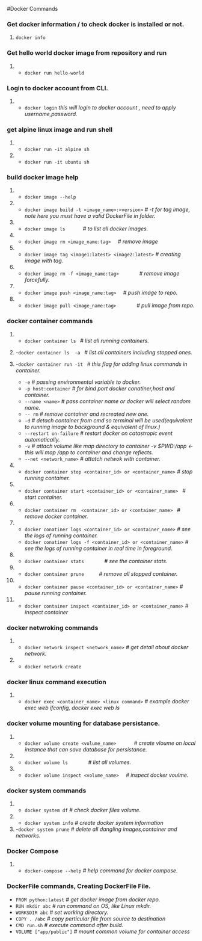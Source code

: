 #Docker Commands

### Get docker information / to check docker is installed or not.
1) `docker info`

###  Get hello world docker image from repository and run
1)  - `docker run hello-world`


### Login to docker account from CLI.
1) - `docker login` 												 *this will login to docker account , need to apply username,password.*

### get alpine linux image and run shell
1) - `docker run -it alpine sh`
2) - `docker run -it ubuntu sh`

### build docker image help
1)  - `docker image --help` 
2)  - `docker image build -t <image_name>:<version>`                  *# -t for tag image, note here you must have a valid DockerFile in folder.*
3)  - `docker image ls   	`						                  *# to list all docker images.*
4)  - `docker image rm <image_name:tag>  `                            *# remove image*
5)  - `docker image tag <image1:latest> <image2:latest>`              *# creating image with tag.*
6)  - `docker image rm -f <image_name:tag> 		 `                 *# remove image forcefully.*
7)  - `docker image push <image_name:tag>  `		                  *# push image to repo.*
8)  - `docker image pull <image_name:tag>  		`                  *# pull image from repo.*


### docker container commands
1)  - `docker container ls `                                          *# list all running containers.*
2)  -`docker container ls  -a `                                      *# list all containers including stopped ones.*
3)  -`docker container run -it `                                     *# this flag for adding linux commands in container.*
    - `-e`                                        *# passing environmental variable to docker.*
	- `-p host:container`                         *# for bind port docker conatiner,host and container.*
	- `--name <name>`                             *# pass container name or docker will select random name.*
	- `-- rm` 			      *# remove container and recreated new one.*
	- `-d`                    *# detach container from cmd so terminal will be used(equivalent to running image to background & equivalent of linux.)*
	- `--restart on-failure`  *# restart docker on catastropic event automatically.*
	- `-v`                    *# attach volume like map directory to container -v $PWD:/app <- this will map /app to container and change reflects.*
	- `--net <network_name>`  *# attatch netwok with container.*

4)  - `docker container stop <container_id> or <container_name>`      *# stop running container.*
5)  - `docker container start <container_id> or <container_name> `    *# start container.*
6)  - `docker container rm  <container_id> or <container_name> `      *# remove docker container.*
7)  - `docker conatiner logs <container_id> or <container_name>`      *# see the logs of running container.*
    - `docker conatiner logs -f <container_id> or <container_name>`   *# see the logs of running container in real time in foreground.*
8)  - `docker container stats 		`								  *# see the container stats.*
9)  - `docker container prune     `                                   *# remove all stopped container.*
10) - `docker container pause <container_id> or <container_name>`     *# pause running container.*
11) - `docker container inspect <container_id> or <container_name>`   *# inspect container*


### docker netwroking commands
1)  - `docker network inspect <network_name>`                          *# get detail about docker network.*
2)  - `docker network create` 

### docker linux command execution
1) - `docker exec <container_name> <linux command>`                    *# example docker exec web ifconfig, docker exec web ls*

### docker volume mounting for database persistance.
1)  - `docker volume create <volume_name>      `                       *# create vloume on local instance that can save database for persistance.*
2)  - `docker volume ls       `                                        *# list all volumes.*
3)  - `docker volume inspect <volume_name>	`						   *# inspect docker voulme.*

### docker system commands
1)  - `docker system df`                                               *# check docker files volume.*
2)  - `docker system info`                                             *# create docker system information*
3)   -`docker system prune`                                            *# delete all dangling images,container and networks.*


### Docker Compose
1) - `docker-compose --help`                                           *# help command for docker compose.*


### DockerFile commands, Creating DockerFile File.

- `FROM python:latest` 												   *# get docker image from docker repo.*
- `RUN mkdir abc`      											       *# run command on OS, like Linux mkdir.*
- `WORKSDIR abc`      												 *# set working directory.*
- `COPY . /abc`       												 *# copy perticular file from source to destination*
- `CMD run.sh`        												 *# execute command after build.*
- `VOLUME ["app/public"]`                                            *# mount common volume for container access*


